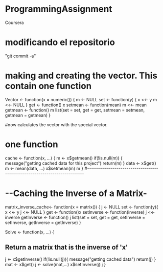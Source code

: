 # ProgrammingAssignment
Coursera
# modificando el repositorio
"git commit -a"

# making and creating the vector. This contain one function

Vector <- function(x = numeric()) {
        m <- NULL
        set <- function(y) {
                x <<- y
                m <<- NULL
        }
        get <- function() x
        setmean <- function(mean) m <<- mean
        getmean <- function() m
        list(set = set, get = get,
             setmean = setmean,
             getmean = getmean)
}


#now calculates the vector with the special vector.
# one function


cache <- function(x, ...) {
        m <- x$getmean()
        if(!is.null(m)) {
                message("getting cached data for this project")
                return(m)
        }
        data <- x$get()
        m <- mean(data, ...)
        x$setmean(m)
        m
}
#----------------------------------------------------------------------------
# --Caching the Inverse of a Matrix-

matrix_inverse_cache<- function(x = matrix()) {
  j <- NULL
  set <- function(y){
  x <<- y
  j <<- NULL
  }
  get <- function()x
  setInverse <- function(inverse) j <<- inverse
  getInverse <- function() j 
  list(set = set, get = get, 
  setInverse = setInverse, 
  getInverse = getInverse)
}


Solve <- function(x, ...) {
## Return a matrix that is the inverse of 'x'
  j <- x$getInverse()
  if(!is.null(j)){
  message("getting cached data")
  return(j)
  }
  mat <- x$get()
  j <- solve(mat,...)
  x$setInverse(j)
  j
}


